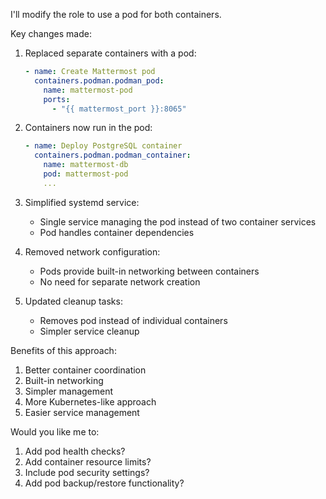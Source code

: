 I'll modify the role to use a pod for both containers.

Key changes made:

1. Replaced separate containers with a pod:

   ```yaml
   - name: Create Mattermost pod
     containers.podman.podman_pod:
       name: mattermost-pod
       ports:
         - "{{ mattermost_port }}:8065"
   ```

2. Containers now run in the pod:

   ```yaml
   - name: Deploy PostgreSQL container
     containers.podman.podman_container:
       name: mattermost-db
       pod: mattermost-pod
       ...
   ```

3. Simplified systemd service:
   - Single service managing the pod instead of two container services
   - Pod handles container dependencies

4. Removed network configuration:
   - Pods provide built-in networking between containers
   - No need for separate network creation

5. Updated cleanup tasks:
   - Removes pod instead of individual containers
   - Simpler service cleanup

Benefits of this approach:

1. Better container coordination
2. Built-in networking
3. Simpler management
4. More Kubernetes-like approach
5. Easier service management

Would you like me to:

1. Add pod health checks?
2. Add container resource limits?
3. Include pod security settings?
4. Add pod backup/restore functionality?
